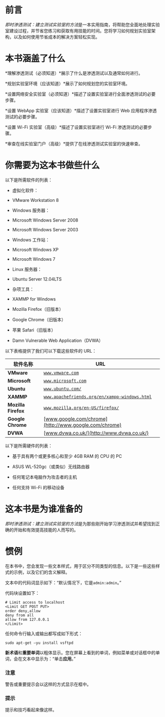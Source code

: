 # 前言

*即时渗透测试：建立测试实验室的方法*是一本实用指南，将帮助您全面地处理实验室建设过程，并节省您练习和获取有用技能的时间。您将学习如何规划实验室架构，以及如何使用节省成本的解决方案轻松实现。

# 本书涵盖了什么

*理解渗透测试（必须知道）*展示了什么是渗透测试以及通常如何进行。

*规划实验室环境（应该知道）*展示了如何规划您的实验室环境。

*设置网络安全实验室（必须知道）*描述了设置实验室进行全面渗透测试的必要步骤。

*设置 WebApp 实验室（应该知道）*描述了设置实验室进行 Web 应用程序渗透测试的必要步骤。

*设置 Wi-Fi 实验室（高级）*描述了设置实验室进行 Wi-Fi 渗透测试的必要步骤。

*审查在线实验室门户（高级）*提供了在线渗透测试实验室的快速审查。

# 你需要为这本书做些什么

以下是所需软件的列表：

+   虚拟化软件：

+   VMware Workstation 8

+   Windows 服务器：

+   Microsoft Windows Server 2008

+   Microsoft Windows Server 2003

+   Windows 工作站：

+   Microsoft Windows XP

+   Microsoft Windows 7

+   Linux 服务器：

+   Ubuntu Server 12.04LTS

+   杂项工具：

+   XAMMP for Windows

+   Mozilla Firefox（旧版本）

+   Google Chrome（旧版本）

+   苹果 Safari（旧版本）

+   Damn Vulnerable Web Application（DVWA）

以下表格提供了我们可以下载这些软件的 URL：

| **软件名称** | **URL** |
| --- | --- |
| **VMware** | [`www.vmware.com`](http://www.vmware.com) |
| **Microsoft** | [`www.microsoft.com`](http://www.microsoft.com) |
| **Ubuntu** | [`www.ubuntu.com/`](http://www.ubuntu.com) |
| **XAMMP** | [`www.apachefriends.org/en/xampp-windows.html`](http://www.apachefriends.org/en/xampp-windows.html) |
| **Mozilla Firefox** | [`www.mozilla.org/en-US/firefox/`](https://www.mozilla.org/en-US/firefox/) |
| **Google Chrome** | [www.google.com/chrome](http://www.google.com/chrome) |
| **DVWA** | [www.dvwa.co.uk/](http://www.dvwa.co.uk/) |

以下是所需硬件的列表：

+   基于具有两个或更多核心和至少 4GB RAM 的 CPU 的 PC

+   ASUS WL-520gc（或类似）无线路由器

+   任何笔记本电脑作为攻击者的主机

+   任何支持 Wi-Fi 的移动设备

# 这本书是为谁准备的

*即时渗透测试：建立测试实验室的方法*是为那些刚开始学习渗透测试并希望找到正确的开始和有效提高技能的人而写的。

# 惯例

在本书中，您会发现一些文本样式，用于区分不同类型的信息。以下是一些这些样式的示例，以及它们的含义解释。

文本中的代码词显示如下：“默认情况下，它是`admin:admin`。”

代码块设置如下：

```
# Limit access to localhost
<Limit GET POST PUT>
order deny,allow
deny from all
allow from 127.0.0.1
</Limit>
```

任何命令行输入或输出都写成如下形式：

```
sudo apt-get –yu install vsftpd
```

**新术语**和**重要单词**以粗体显示。您在屏幕上看到的单词，例如菜单或对话框中的单词，会在文本中显示为：“单击**应用**。”

### 注意

警告或重要提示会以这样的方式显示在框中。

### 提示

提示和技巧看起来像这样。
